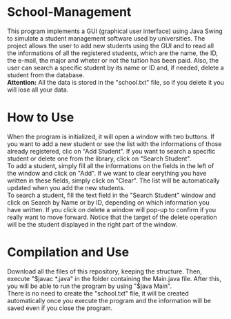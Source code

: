 # School-Management
This program implements a GUI (graphical user interface) using Java Swing to simulate a student management software used by universities. The project allows the user to add new students using the GUI and to read all the informations of all the registered students, which are the name, the ID, the e-mail, the major and wheter or not the tuition has been paid. Also, the user can search a specific student by its name or ID and, if needed, delete a student from the database.<br>
**Attention:** All the data is stored in the "school.txt" file, so if you delete it you will lose all your data.

# How to Use
When the program is initialized, it will open a window with two buttons. If you want to add a new student or see the list with the informations of those already registered, clic on "Add Student". If you want to search a specific student or delete one from the library, click on "Search Student".<br>
To add a student, simply fill all the informations on the fields in the left of the window and click on "Add". If we want to clear eerything you have written in these fields, simply click on "Clear". The list will be automatically updated when you add the new students.<br>
To search a student, fill the text field in the "Search Student" window and click on Search by Name or by ID, depending on which information you have written. If you click on delete a window will pop-up to confirm if you really want to move forward. Notice that the target of the delete operation will be the student displayed in the right part of the window.

# Compilation and Use
Download all the files of this repository, keeping the structure. Then, execute "$javac *.java" in the folder containing the Main.java file. After this, you will be able to run the program by using "$java Main".<br>
There is no need to create the "school.txt" file, it will be created automatically once you execute the program and the information will be saved even if you close the program.
